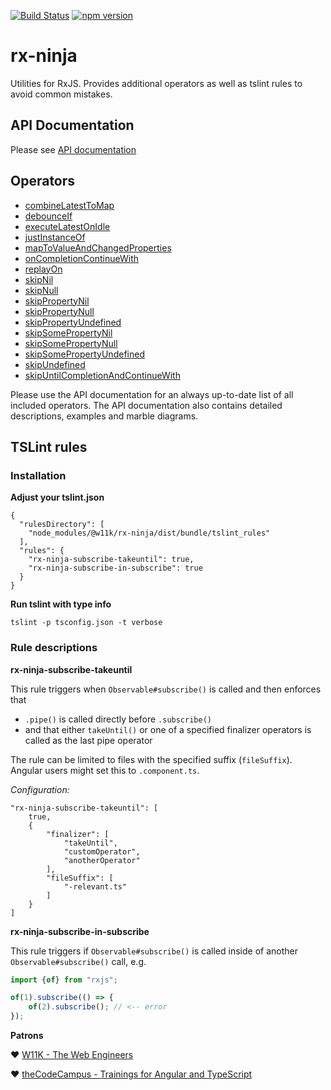 
[![Build Status](https://travis-ci.org/w11k/rx-ninja.svg?branch=master)](https://travis-ci.org/w11k/rx-ninja)
[![npm version](https://badge.fury.io/js/%40w11k%2Frx-ninja.svg)](https://badge.fury.io/js/%40w11k%2Frx-ninja)

# rx-ninja

Utilities for RxJS. Provides additional operators as well as tslint rules to avoid common mistakes.

## API Documentation

Please see [API documentation](https://w11k.github.io/rx-ninja/index.html)

## Operators

* [combineLatestToMap](https://w11k.github.io/rx-ninja/modules/_operators_combine_latest_to_map_.html)
* [debounceIf](https://w11k.github.io/rx-ninja/modules/_operators_debounce_if_.html)
* [executeLatestOnIdle](https://w11k.github.io/rx-ninja/modules/_operators_execute_latest_on_idle_.html)
* [justInstanceOf](https://w11k.github.io/rx-ninja/modules/_operators_just_instance_of_.html)
* [mapToValueAndChangedProperties](https://w11k.github.io/rx-ninja/modules/_operators_map_to_value_and_changed_properties_.html)
* [onCompletionContinueWith](https://w11k.github.io/rx-ninja/modules/_operators_on_completion_continue_with_.html)
* [replayOn](https://w11k.github.io/rx-ninja/modules/_operators_replay_on_.html)
* [skipNil](https://w11k.github.io/rx-ninja/modules/_operators_skip_nil_.html)
* [skipNull](https://w11k.github.io/rx-ninja/modules/_operators_skip_null_.html)
* [skipPropertyNil](https://w11k.github.io/rx-ninja/modules/_operators_skip_property_nil_.html)
* [skipPropertyNull](https://w11k.github.io/rx-ninja/modules/_operators_skip_property_null_.html)
* [skipPropertyUndefined](https://w11k.github.io/rx-ninja/modules/_operators_skip_property_undefined_.html)
* [skipSomePropertyNil](https://w11k.github.io/rx-ninja/modules/_operators_skip_some_property_nil_.html)
* [skipSomePropertyNull](https://w11k.github.io/rx-ninja/modules/_operators_skip_some_property_null_.html)
* [skipSomePropertyUndefined](https://w11k.github.io/rx-ninja/modules/_operators_skip_some_property_undefined_.html)
* [skipUndefined](https://w11k.github.io/rx-ninja/modules/_operators_skip_undefined_.html)
* [skipUntilCompletionAndContinueWith](https://w11k.github.io/rx-ninja/modules/_operators_skip_until_completion_and_continue_with_.html)

Please use the API documentation for an always up-to-date list of all included operators.
The API documentation also contains detailed descriptions, examples and marble diagrams. 

## TSLint rules

### Installation 

**Adjust your tslint.json**

```
{
  "rulesDirectory": [
    "node_modules/@w11k/rx-ninja/dist/bundle/tslint_rules"
  ],
  "rules": {
    "rx-ninja-subscribe-takeuntil": true,
    "rx-ninja-subscribe-in-subscribe": true
  }
}
```

**Run tslint with type info**

```
tslint -p tsconfig.json -t verbose
```

### Rule descriptions

**rx-ninja-subscribe-takeuntil**

This rule triggers when `Observable#subscribe()` is called and then enforces that 

- `.pipe()` is called directly before `.subscribe()`
- and that either `takeUntil()` or one of a specified finalizer operators is called as the last pipe operator

The rule can be limited to files with the specified suffix (`fileSuffix`). Angular users might set this to `.component.ts`.

*Configuration:*

```
"rx-ninja-subscribe-takeuntil": [
    true,
    {
        "finalizer": [
            "takeUntil",
            "customOperator",
            "anotherOperator"
        ],
        "fileSuffix": [
            "-relevant.ts"
        ]
    }
]
```


**rx-ninja-subscribe-in-subscribe**

This rule triggers if `Observable#subscribe()` is called inside of another `Observable#subscribe()` call, e.g.

```typescript
import {of} from "rxjs";

of(1).subscribe(() => {
    of(2).subscribe(); // <-- error
});
```

**Patrons**

❤️ [W11K - The Web Engineers](https://www.w11k.de/)

❤️ [theCodeCampus - Trainings for Angular and TypeScript](https://www.thecodecampus.de/)
